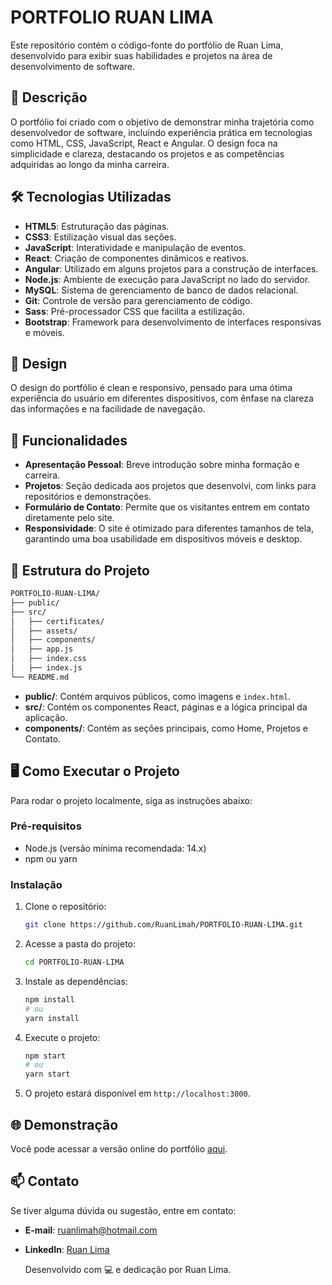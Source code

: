 # PORTFOLIO RUAN LIMA

Este repositório contém o código-fonte do portfólio de Ruan Lima, desenvolvido para exibir suas habilidades e projetos na área de desenvolvimento de software.

## 📑 Descrição

O portfólio foi criado com o objetivo de demonstrar minha trajetória como desenvolvedor de software, incluindo experiência prática em tecnologias como HTML, CSS, JavaScript, React e Angular. O design foca na simplicidade e clareza, destacando os projetos e as competências adquiridas ao longo da minha carreira.

## 🛠️ Tecnologias Utilizadas

- **HTML5**: Estruturação das páginas.
- **CSS3**: Estilização visual das seções.
- **JavaScript**: Interatividade e manipulação de eventos.
- **React**: Criação de componentes dinâmicos e reativos.
- **Angular**: Utilizado em alguns projetos para a construção de interfaces.
- **Node.js**: Ambiente de execução para JavaScript no lado do servidor.
- **MySQL**: Sistema de gerenciamento de banco de dados relacional.
- **Git**: Controle de versão para gerenciamento de código.
- **Sass**: Pré-processador CSS que facilita a estilização.
- **Bootstrap**: Framework para desenvolvimento de interfaces responsivas e móveis.

## 🎨 Design

O design do portfólio é clean e responsivo, pensado para uma ótima experiência do usuário em diferentes dispositivos, com ênfase na clareza das informações e na facilidade de navegação.

## 🚀 Funcionalidades

- **Apresentação Pessoal**: Breve introdução sobre minha formação e carreira.
- **Projetos**: Seção dedicada aos projetos que desenvolvi, com links para repositórios e demonstrações.
- **Formulário de Contato**: Permite que os visitantes entrem em contato diretamente pelo site.
- **Responsividade**: O site é otimizado para diferentes tamanhos de tela, garantindo uma boa usabilidade em dispositivos móveis e desktop.

## 📁 Estrutura do Projeto

```bash
PORTFOLIO-RUAN-LIMA/
├── public/
├── src/
│   ├── certificates/
│   ├── assets/
│   ├── components/
│   ├── app.js
│   ├── index.css
│   ├── index.js
└── README.md
```

- **public/**: Contém arquivos públicos, como imagens e `index.html`.
- **src/**: Contém os componentes React, páginas e a lógica principal da aplicação.
- **components/**: Contém as seções principais, como Home, Projetos e Contato.

  
## 🖥️ Como Executar o Projeto

Para rodar o projeto localmente, siga as instruções abaixo:

### Pré-requisitos

- Node.js (versão mínima recomendada: 14.x)
- npm ou yarn

### Instalação

1. Clone o repositório:
    ```bash
    git clone https://github.com/RuanLimah/PORTFOLIO-RUAN-LIMA.git
    ```

2. Acesse a pasta do projeto:
    ```bash
    cd PORTFOLIO-RUAN-LIMA
    ```

3. Instale as dependências:
    ```bash
    npm install
    # ou
    yarn install
    ```

4. Execute o projeto:
    ```bash
    npm start
    # ou
    yarn start
    ```

5. O projeto estará disponível em `http://localhost:3000`.


## 🌐 **Demonstração**  
Você pode acessar a versão online do portfólio [aqui]([http://example.com](https://portfolio-ruan-lima.vercel.app/)).


## 📫 **Contato**  
Se tiver alguma dúvida ou sugestão, entre em contato:

- **E-mail**: [ruanlimah@hotmail.com](mailto:ruanlimah@hormail.com)
- **LinkedIn**: [Ruan Lima](https://www.linkedin.com/in/ruanlimah)

  Desenvolvido com 💻 e dedicação por Ruan Lima.

